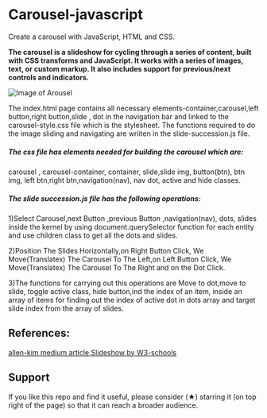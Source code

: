 # Carousel-javascript

Create a carousel with JavaScript, HTML and CSS.

**The carousel is a slideshow for cycling through a series of content, built with CSS transforms and JavaScript. It works with a series of images, text, or custom markup. It also includes support for previous/next controls and indicators.**

![Image of Arousel](https://reactjsexample.com/content/images/2018/05/react-alice-carousel.gif)

The index.html page contains all necessary elements-container,carousel,left button,right button,slide , dot in the navigation bar and linked to the carousel-style.css file which is the stylesheet. The functions required to do the image sliding and navigating are wriiten in the slide-succession.js file.


##### The css file has elements needed for building the carousel which are:

carousel , carousel-container, container, slide,slide img, button(btn), btn img, left btn,right btn,navigation(nav), nav dot, active and hide classes.

##### The slide succession.js file has the following operations:

1)Select Carousel,next Button ,previous Button ,navigation(nav), dots, slides inside the kernel by using document.querySelector function for each entity and 
use children class to get all the dots and slides.

2)Position The Slides Horizontally,on Right Button Click, We Move(Translatex) The Carousel To The Left,on Left Button Click, We Move(Translatex) The Carousel To The Right and on the Dot Click.

3)The functions for carrying out this operations are Move to dot,move to slide, toggle active class, hide button,ind the index of an item, inside an array of items for finding out the index of active dot in dots array and target slide index from the array of slides.

## References:

[allen-kim medium article](https://medium.com/allenhwkim/how-to-build-a-carousel-in-pure-javascript-98d758a18811),[Slideshow by W3-schools](https://www.w3schools.com/howto/howto_js_slideshow.asp)

## Support 

If you like this repo and find it useful, please consider (★) starring it (on top right of the page) so that it can reach a broader audience.

